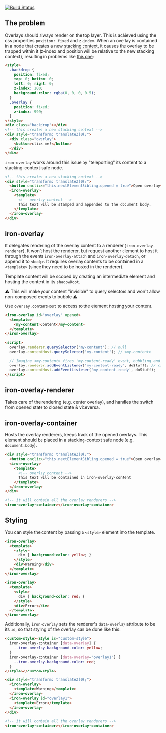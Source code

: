 [![Build Status](https://travis-ci.org/PolymerLabs/iron-overlay.svg?branch=master)](https://travis-ci.org/PolymerLabs/iron-overlay)

## The problem

Overlays should always render on the top layer. This is achieved using the css
properties `position: fixed` and `z-index`. When an overlay is contained in a node
that creates a new [stacking context](https://developer.mozilla.org/en-US/docs/Web/CSS/CSS_Positioning/Understanding_z_index/The_stacking_context),
it causes the overlay to be trapped within it (z-index and position will be relative to
the new stacking context), resulting in problems like [this one](http://jsbin.com/kuboqa/1/edit?html,output):

```html
<style>
  .backdrop {
    position: fixed;
    top: 0; bottom: 0;
    left: 0; right: 0;
    z-index: 100;
    background-color: rgba(0, 0, 0, 0.5);
  }
  .overlay {
    position: fixed;
    z-index: 999;
  }
</style>
<div class="backdrop"></div>
<!-- this creates a new stacking context -->
<div style="transform: translateZ(0);">
  <div class="overlay">
    <button>click me!</button>
  </div>
</div>
```

`iron-overlay` works around this issue by "teleporting" its content to a
stacking-context-safe node.

```html
<!-- this creates a new stacking context -->
<div style="transform: translateZ(0);">
  <button onclick="this.nextElementSibling.opened = true">Open overlay</button>
  <iron-overlay>
    <template>
      <!-- overlay content -->
      This text will be stamped and appended to the document body.
    </template>
  </iron-overlay>
</div>
```

## iron-overlay

It delegates rendering of the overlay content to a renderer (`iron-overlay-renderer`).
It won't host the renderer, but request another element to host it through the
events `iron-overlay-attach` and `iron-overlay-detach`, or append it to `<body>`.
It requires overlay contents to be contained in a `<template>` (since they need
to be hosted in the renderer).

Template content will be scoped by creating an intermediate element and hosting
the content in its `shadowRoot`. 

⚠️ This will make your content "invisible" to query selectors and won't allow non-composed events to bubble ⚠️ ️

Use `overlay.contentHost` to access to the element hosting your content.

```html
<iron-overlay id="overlay" opened>
  <template>
    <my-content>Content</my-content>
  </template>
</iron-overlay>

<script>
  overlay.renderer.querySelector('my-content'); // null
  overlay.contentHost.querySelector('my-content'); // <my-content>

  // Imagine <my-content> fires 'my-content-ready' event, bubbling and non-composed
  overlay.renderer.addEventListener('my-content-ready', doStuff); // callback never invoked
  overlay.contentHost.addEventListener('my-content-ready', doStuff);
</script>
```

## iron-overlay-renderer

Takes care of the rendering (e.g. center overlay), and handles the switch from
opened state to closed state & viceversa.

## iron-overlay-container

Hosts the overlay renderers, keeps track of the opened overlays. This element should 
be placed in a stacking-context safe node (e.g. `document.body`).

```html
<div style="transform: translateZ(0);">
  <button onclick="this.nextElementSibling.opened = true">Open overlay</button>
  <iron-overlay>
    <template>
      <!-- overlay content -->
      This text will be contained in iron-overlay-content
    </template>
  </iron-overlay>
</div>

<!-- it will contain all the overlay renderers -->
<iron-overlay-container></iron-overlay-container>
```

## Styling

You can style the content by passing a `<style>` element into the template.

```html
<iron-overlay>
  <template>
    <style>
      div { background-color: yellow; }
    </style>
    <div>Warning</div>
  </template>
</iron-overlay>

<iron-overlay>
  <template>
    <style>
      div { background-color: red; }
    </style>
    <div>Error</div>
  </template>
</iron-overlay>
```

Additionally, `iron-overlay` sets the renderer's `data-overlay` attribute to be its `id`, so
that styling of the overlay can be done like this:

```html
<custom-style><style is="custom-style">
  iron-overlay-container [data-overlay] {  
    --iron-overlay-background-color: yellow;
  }
  iron-overlay-container [data-overlay="overlay1"] {
    --iron-overlay-background-color: red;
  }
</style></custom-style>

<div style="transform: translateZ(0);">
  <iron-overlay>
    <template>Warning</template>
  </iron-overlay>
  <iron-overlay id="overlay1">
    <template>Error</template>
  </iron-overlay>
</div>

<!-- it will contain all the overlay renderers -->
<iron-overlay-container></iron-overlay-container>
```
